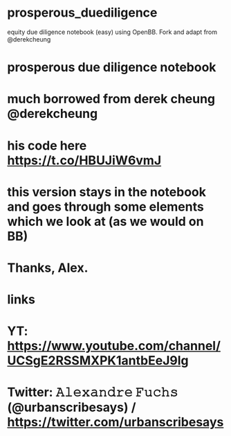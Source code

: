 # prosperous_duediligence
equity due diligence notebook (easy) using OpenBB.  Fork and adapt from @derekcheung


# prosperous due diligence notebook
# much borrowed from derek cheung @derekcheung
# his code here https://t.co/HBUJiW6vmJ
# this version stays in the notebook and goes through some elements which we look at (as we would on BB)
# Thanks, Alex. 
# links 
# YT: https://www.youtube.com/channel/UCSgE2RSSMXPK1antbEeJ9lg
# Twitter: 𝙰𝚕𝚎𝚡𝚊𝚗𝚍𝚛𝚎 𝙵𝚞𝚌𝚑𝚜 (@urbanscribesays) / https://twitter.com/urbanscribesays

